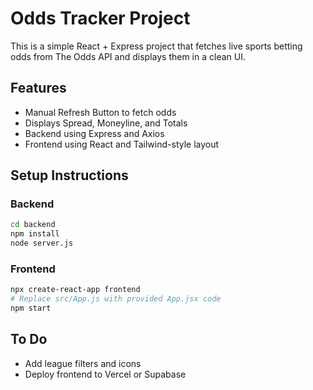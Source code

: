 
# Odds Tracker Project

This is a simple React + Express project that fetches live sports betting odds from The Odds API and displays them in a clean UI.

## Features

- Manual Refresh Button to fetch odds
- Displays Spread, Moneyline, and Totals
- Backend using Express and Axios
- Frontend using React and Tailwind-style layout

## Setup Instructions

### Backend
```bash
cd backend
npm install
node server.js
```

### Frontend
```bash
npx create-react-app frontend
# Replace src/App.js with provided App.jsx code
npm start
```

## To Do
- Add league filters and icons
- Deploy frontend to Vercel or Supabase
